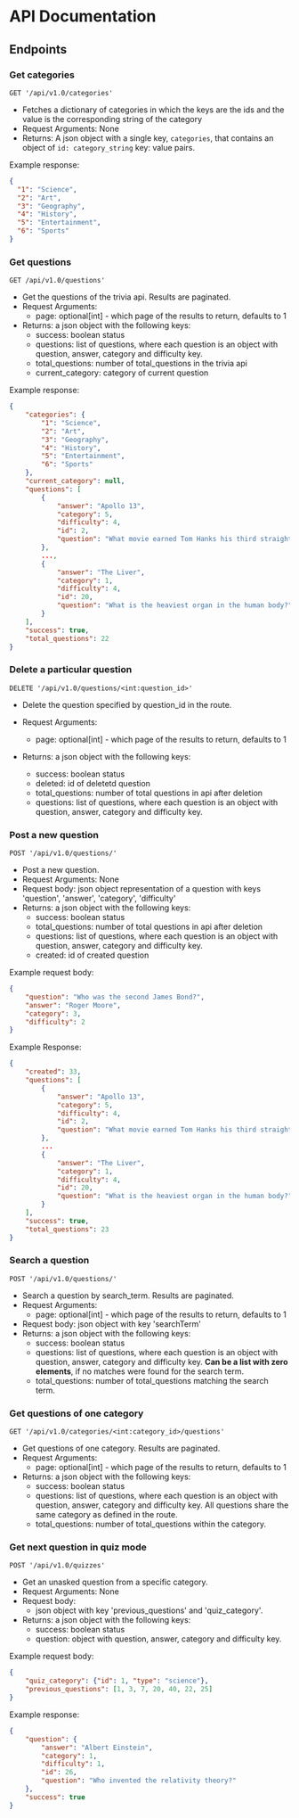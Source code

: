 # API Documentation

## Endpoints

### Get categories

`GET '/api/v1.0/categories'`

- Fetches a dictionary of categories in which the keys are the ids and the value is the corresponding string of the category
- Request Arguments: None
- Returns: A json object with a single key, `categories`, that contains an object of `id: category_string` key: value pairs.

Example response:
```json
{
  "1": "Science",
  "2": "Art",
  "3": "Geography",
  "4": "History",
  "5": "Entertainment",
  "6": "Sports"
}
```

### Get questions

`GET /api/v1.0/questions'`

- Get the questions of the trivia api. Results are paginated.
- Request Arguments:
    - page: optional[int] - which page of the results to return, defaults to 1
- Returns:
    a json object with the following keys:
    - success: boolean status 
    - questions: list of questions, where each question is an object with question, answer, category and difficulty key.
    - total_questions: number of total_questions in the trivia api
    - current_category: category of current question

Example response:
```json
{
    "categories": {
        "1": "Science",
        "2": "Art",
        "3": "Geography",
        "4": "History",
        "5": "Entertainment",
        "6": "Sports"
    },
    "current_category": null,
    "questions": [
        {
            "answer": "Apollo 13",
            "category": 5,
            "difficulty": 4,
            "id": 2,
            "question": "What movie earned Tom Hanks his third straight Oscar nomination, in 1996?"
        },
        ...,    
        {
            "answer": "The Liver",
            "category": 1,
            "difficulty": 4,
            "id": 20,
            "question": "What is the heaviest organ in the human body?"
        }
    ],
    "success": true,
    "total_questions": 22
}
```

### Delete a particular question

`DELETE '/api/v1.0/questions/<int:question_id>'`

- Delete the question specified by question_id in the route.
- Request Arguments:
    - page: optional[int] - which page of the results to return, defaults to 1

- Returns:
    a json object with the following keys:
    - success: boolean status 
    - deleted: id of deletetd question
    - total_questions: number of total questions in api after deletion
    - questions: list of questions, where each question is an object with question, answer, category and difficulty key.


### Post a new question

`POST '/api/v1.0/questions/'`
 
 - Post a new question.
 - Request Arguments: None
 - Request body: json object representation of a question with keys 'question', 'answer', 'category', 'difficulty'
 - Returns:
    a json object with the following keys:
    - success: boolean status 
    - total_questions: number of total questions in api after deletion
    - questions: list of questions, where each question is an object with question, answer, category and difficulty key.
    - created: id of created question

Example request body:
```json
{    
    "question": "Who was the second James Bond?",
    "answer": "Roger Moore",
    "category": 3,
    "difficulty": 2
}
```

Example Response:
```json
{
    "created": 33,
    "questions": [
        {
            "answer": "Apollo 13",
            "category": 5,
            "difficulty": 4,
            "id": 2,
            "question": "What movie earned Tom Hanks his third straight Oscar nomination, in 1996?"
        },
        ...
        {
            "answer": "The Liver",
            "category": 1,
            "difficulty": 4,
            "id": 20,
            "question": "What is the heaviest organ in the human body?"
        }
    ],
    "success": true,
    "total_questions": 23
}
```

### Search a question

`POST '/api/v1.0/questions/'`

- Search a question by search_term. Results are paginated.
- Request Arguments:
    - page: optional[int] - which page of the results to return, defaults to 1
- Request body: json object with key 'searchTerm'
- Returns:
    a json object with the following keys:
    - success: boolean status 
    - questions: list of questions, where each question is an object with question, answer, category and difficulty key. **Can be a list with zero elements**, if no matches were found for the search term.
    - total_questions: number of total_questions matching the search term.

### Get questions of one category

`GET '/api/v1.0/categories/<int:category_id>/questions'`

- Get questions of one category. Results are paginated.
- Request Arguments:
    - page: optional[int] - which page of the results to return, defaults to 1
- Returns:
    a json object with the following keys:
    - success: boolean status 
    - questions: list of questions, where each question is an object with question, answer, category and difficulty key. All questions share the same category as defined in the route.
    - total_questions: number of total_questions within the category.

### Get next question in quiz mode

`POST '/api/v1.0/quizzes'`

- Get an unasked question from a specific category.
- Request Arguments: None
- Request body: 
    - json object with key 'previous_questions' and 'quiz_category'.
- Returns:
    a json object with the following keys:
    - success: boolean status 
    - question:  object with question, answer, category and difficulty key.

Example request body:
```json
{
    "quiz_category": {"id": 1, "type": "science"},
    "previous_questions": [1, 3, 7, 20, 40, 22, 25]
}
```

Example response:
```json
{
    "question": {
        "answer": "Albert Einstein",
        "category": 1,
        "difficulty": 1,
        "id": 26,
        "question": "Who invented the relativity theory?"
    },
    "success": true
}
```


